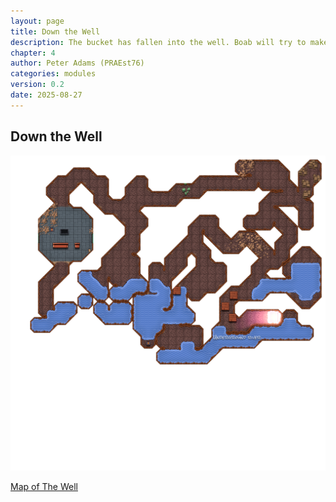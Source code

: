 ```yaml
---
layout: page
title: Down the Well
description: The bucket has fallen into the well. Boab will try to make a new one, when he gets the time...
chapter: 4
author: Peter Adams (PRAEst76)
categories: modules
version: 0.2
date: 2025-08-27
---
```

## Down the Well

![Map of The Well](maps/thewell.player.png)

[Map of The Well](maps/thewell.png)